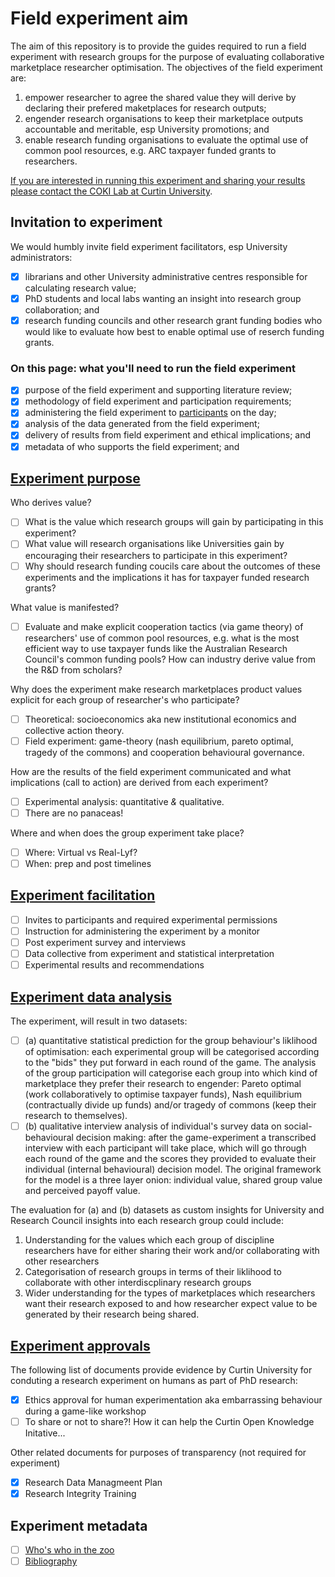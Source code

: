 # Field experiment aim
The aim of this repository is to provide the guides required to run a field experiment with research groups for the purpose of evaluating collaborative marketplace researcher optimisation. The objectives of the field experiment are:
  1. empower researcher to agree the shared value they will derive by declaring their prefered maketplaces for research outputs;
  2. engender research organisations to keep their marketplace outputs accountable and meritable, esp University promotions; and
  3. enable research funding organisations to evaluate the optimal use of common pool resources, e.g. ARC taxpayer funded grants to researchers.  

[If you are interested in running this experiment and sharing your results please contact the COKI Lab at Curtin University](https://github.com/david-flanders-tuke/PhD/blob/main/about.md).

## Invitation to experiment
We would humbly invite field experiment facilitators, esp University administrators:
 - [x] librarians and other University administrative centres responsible for calculating research value;
 - [x] PhD students and local labs wanting an insight into research group collaboration; and
 - [x] research funding councils and other research grant funding bodies who would like to evaluate how best to enable optimal use of reserch funding grants.

### On this page: what you'll need to run the field experiment
 - [x] purpose of the field experiment and supporting literature review;
 - [x] methodology of field experiment and participation requirements;
 - [x] administering the field experiment to [participants](https://github.com/david-flanders-tuke/PhD/blob/main/participants.md) on the day;
 - [x] analysis of the data generated from the field experiment;
 - [x] delivery of results from field experiment and ethical implications; and
 - [x] metadata of who supports the field experiment; and

## [Experiment purpose](https://github.com/david-flanders-tuke/PhD/blob/main/theory.md)
Who derives value?
 - [ ] What is the value which research groups will gain by participating in this experiment?
 - [ ] What value will research organisations like Universities gain by encouraging their researchers to participate in this experiment?
 - [ ] Why should research funding coucils care about the outcomes of these experiments and the implications it has for taxpayer funded research grants?

What value is manifested?
 - [ ] Evaluate and make explicit cooperation tactics (via game theory) of researchers' use of common pool resources, e.g. what is the most efficient way to use taxpayer funds like the Australian Research Council's common funding pools?  How can industry derive value from the R&D from scholars?

Why does the experiment make research marketplaces product values explicit for each group of researcher's who participate?
 - [ ] Theoretical: socioeconomics aka new institutional economics and collective action theory.
 - [ ] Field experiment: game-theory (nash equilibrium, pareto optimal, tragedy of the commons) and cooperation behavioural governance.

How are the results of the field experiment communicated and what implications (call to action) are derived from each experiment?
 - [ ] Experimental analysis: quantitative *&* qualitative.
 - [ ] There are no panaceas!

Where and when does the group experiment take place?
 - [ ] Where: Virtual vs Real-Lyf?
 - [ ] When: prep and post timelines

## [Experiment facilitation](https://github.com/david-flanders-tuke/PhD/blob/main/methodology.md)
 - [ ] Invites to participants and required experimental permissions
 - [ ] Instruction for administering the experiment by a monitor
 - [ ] Post experiment survey and interviews
 - [ ] Data collective from experiment and statistical interpretation
 - [ ] Experimental results and recommendations

## [Experiment data analysis](https://github.com/david-flanders-tuke/PhD/blob/main/dataset.md)
The experiment, will result in two datasets: 
 - [ ] (a) quantitative statistical prediction for the group behaviour's liklihood of optimisation: each experimental group will be categorised according to the "bids" they put forward in each round of the game. The analysis of the group participation will categorise each group into which kind of marketplace they prefer their research to engender: Pareto optimal (work collaboratively to optimise taxpayer funds), Nash equilibrium (contractually divide up funds) and/or tragedy of commons (keep their research to themselves).
 - [ ] (b) qualitative interview analysis of individual's survey data on social-behavioural decision making: after the game-experiment a transcribed interview with each participant will take place, which will go through each round of the game and the scores they provided to evaluate their individual (internal behavioural) decision model. The original framework for the model is a three layer onion: individual value, shared group value and perceived payoff value. 

The evaluation for (a) and (b) datasets as custom insights for University and Research Council insights into each research group could include:
 1. Understanding for the values which each group of discipline researchers have for either sharing their work and/or collaborating with other researchers
 2. Categorisation of research groups in terms of their liklihood to collaborate with other interdiscplinary research groups
 3. Wider understanding for the types of marketplaces which researchers want their research exposed to and how researcher expect value to be generated by their research being shared.

## [Experiment approvals](https://github.com/david-flanders-tuke/PhD/blob/main/ethic.md)
The following list of documents provide evidence by Curtin University for conduting a research experiment on humans as part of PhD research:
 - [x] Ethics approval for human experimentation aka embarrassing behaviour during a game-like workshop
 - [ ] To share or not to share?!  How it can help the Curtin Open Knowledge Initative...

Other related documents for purposes of transparency (not required for experiment)
 - [x] Research Data Managmeent Plan
 - [x] Research Integrity Training

## Experiment metadata
 - [ ] [Who's who in the zoo](https://github.com/david-flanders-tuke/PhD/blob/main/about.md)
 - [ ] [Bibliography](https://github.com/david-flanders-tuke/PhD/blob/main/bibliography.md)
